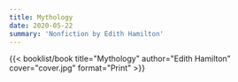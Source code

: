 ```yaml
---
title: Mythology
date: 2020-05-22
summary: 'Nonfiction by Edith Hamilton'
---
```


{{< booklist/book
title="Mythology"
author="Edith Hamilton"
cover="cover.jpg"
format="Print" >}}
